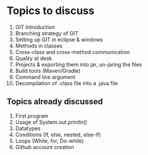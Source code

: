 # Topics to discuss

1. GIT Introduction
2. Branching strategy of GIT
3. Setting up GIT in eclipse & windows
4. Methods in classes
5. Cross-class and cross-method communication
6. Quality at desk
7. Projects & exporting them into jar, un-jaring the files
8. Build tools (Maven/Gradle)
9. Command line argument
10. Decompilation of .class file into a .java file

## Topics already discussed

1. First program
2. Usage of System.out.println()
3. Datatypes
4. Conditions (If, else, nested, else-if)
5. Loops (While, for, Do-while)
6. Github account creation
